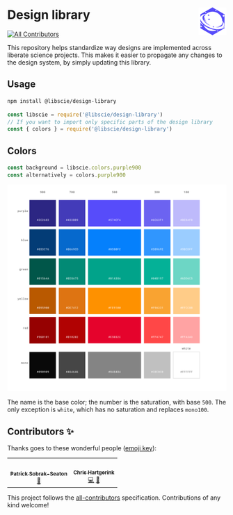 # Design library <img src="https://raw.githubusercontent.com/libscie/design/main/libscie-logomark-1024-square.png" align="right" height="64" />

<!-- ALL-CONTRIBUTORS-BADGE:START - Do not remove or modify this section -->

[![All Contributors](https://img.shields.io/badge/all_contributors-2-orange.svg?style=flat-square)](#contributors-)

<!-- ALL-CONTRIBUTORS-BADGE:END -->

This repository helps standardize way designs are implemented across liberate science projects. This makes it easier to propagate any changes to the design system, by simply updating this library.

## Usage

```sh
npm install @libscie/design-library
```

```js
const libscie = require('@libscie/design-library')
// If you want to import only specific parts of the design library
const { colors } = require('@libscie/design-library')
```

## Colors

```js
const background = libscie.colors.purple900
const alternatively = colors.purple900
```

![Color library cheatsheet](./color-cheatsheet.png)

The name is the base color; the number is the saturation, with base `500`. The only exception is `white`, which has no saturation and replaces `mono100`.

## Contributors ✨

Thanks goes to these wonderful people ([emoji key](https://allcontributors.org/docs/en/emoji-key)):

<!-- ALL-CONTRIBUTORS-LIST:START - Do not remove or modify this section -->
<!-- prettier-ignore-start -->
<!-- markdownlint-disable -->
<table>
  <tr>
    <td align="center"><a href="http://sobrakseaton.com"><img src="https://avatars.githubusercontent.com/u/28573875?v=4?s=100" width="100px;" alt=""/><br /><sub><b>Patrick Sobrak-Seaton</b></sub></a><br /><a href="#design-psobrakseaton" title="Design">🎨</a></td>
    <td align="center"><a href="https://chjh.nl"><img src="https://avatars.githubusercontent.com/u/2946344?v=4?s=100" width="100px;" alt=""/><br /><sub><b>Chris Hartgerink</b></sub></a><br /><a href="https://github.com/libscie/design-library/commits?author=chartgerink" title="Code">💻</a> <a href="#maintenance-chartgerink" title="Maintenance">🚧</a></td>
  </tr>
</table>

<!-- markdownlint-restore -->
<!-- prettier-ignore-end -->

<!-- ALL-CONTRIBUTORS-LIST:END -->

This project follows the [all-contributors](https://github.com/all-contributors/all-contributors) specification. Contributions of any kind welcome!
